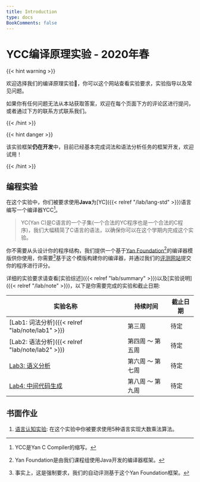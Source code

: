 ```yaml
---
title: Introduction
type: docs
BookComments: false
---
```


# YCC编译原理实验 - 2020年春

{{< hint warning >}}

欢迎选择我们的编译原理实验👏，你可以这个网站查看实验要求，实验指导以及常见问题。

如果你有任何问题无法从本站获取答案，欢迎在每个页面下方的评论区进行提问，或者通过下方的联系方式联系我们。

{{< /hint >}}

{{< hint danger >}}

该实验框架**仍在开发**中，目前已经基本完成词法和语法分析任务的框架开发，欢迎试用！

{{< /hint >}}

## 编程实验

在这个实验中，你们被要求使用**Java**为[YC]({{< relref "/lab/lang-std" >}})语言编写一个编译器YCC[^1]。

> YC(Yan C)是C语言的一个子集(一个合法的YC程序也是一个合法的C程序)，我们大幅精简了C语言的语法，以确保你可以在这个学期内完成这个实验。

你不需要从头设计你的程序结构，我们提供一个基于[Yan Foundation](https://yan-lang.github.io/)[^2]的编译器模版供你使用，你需要[^3]基于这个模版构建你的编译器，并通过我们的[评测网站](https://zeqianglai.cn)提交你的程序进行评分。

详细的实验要求请查看[实验综述]({{< relref "lab/summary" >}})以及[实验说明]({{< relref "/lab/note" >}})，以下是你需要完成的实验和截止日期:

| 实验名称                                         | 持续时间         | 截止日期 |
| ------------------------------------------------ | ---------------- | -------- |
| [Lab1: 词法分析]({{< relref "lab/note/lab1" >}}) | 第三周           | 待定     |
| [Lab2: 语法分析]({{< relref "lab/note/lab2" >}}) | 第四周 ～ 第五周 | 待定     |
| [Lab3: 语义分析]()                               | 第六周 ～ 第七周 | 待定     |
| [Lab4: 中间代码生成]()                           | 第八周 ～ 第九周 | 待定     |



## 书面作业

1. [语言认知实验](): 在这个实验中你被要求使用5种语言实现大数乘法算法。

[^1]: YCC是Yan C Compiler的缩写。
[^2]: Yan Foundation是由我们课程组使用Java开发的编译器框架。
[^3]: 事实上，这是强制要求，我们的自动评测基于这个Yan Foundation框架。
